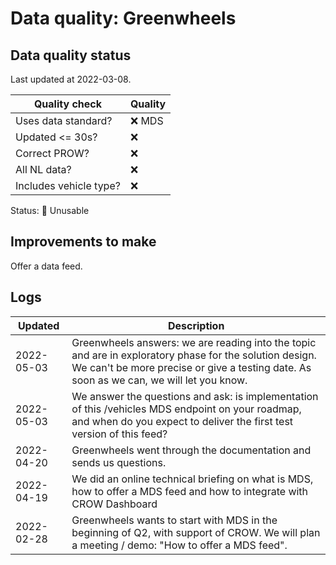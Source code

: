 # Data quality: Greenwheels

## Data quality status

Last updated at 2022-03-08.

| **Quality check**           | **Quality**
| --                          | --          |
| Uses data standard?         | ❌ MDS
| Updated <= 30s?             | ❌
| Correct PROW?               | ❌
| All NL data?                | ❌
| Includes vehicle type?      | ❌

Status: 🔴 Unusable

## Improvements to make

Offer a data feed.

## Logs

| Updated    | Description
| ----       | ---
| 2022-05-03 | Greenwheels answers: we are reading into the topic and are in exploratory phase for the solution design. We can't be more precise or give a testing date. As soon as we can, we will let you know.
| 2022-05-03 | We answer the questions and ask: is implementation of this /vehicles MDS endpoint on your roadmap, and when do you expect to deliver the first test version of this feed?
| 2022-04-20 | Greenwheels went through the documentation and sends us questions.
| 2022-04-19 | We did an online technical briefing on what is MDS, how to offer a MDS feed and how to integrate with CROW Dashboard
| 2022-02-28 | Greenwheels wants to start with MDS in the beginning of Q2, with support of CROW. We will plan a meeting / demo: "How to offer a MDS feed".
